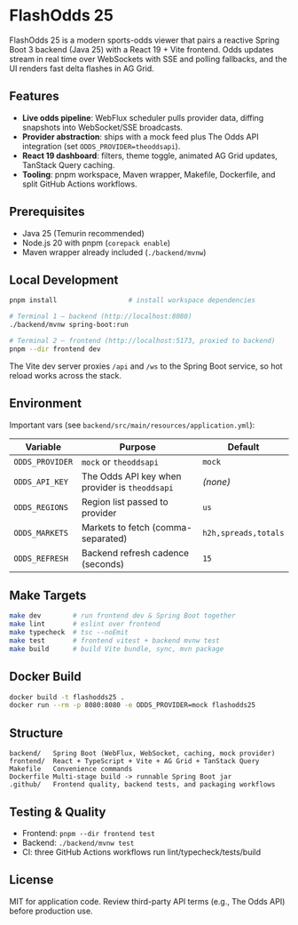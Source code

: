 # FlashOdds 25

FlashOdds 25 is a modern sports-odds viewer that pairs a reactive Spring Boot 3 backend (Java 25) with a React 19 + Vite frontend. Odds updates stream in real time over WebSockets with SSE and polling fallbacks, and the UI renders fast delta flashes in AG Grid.

## Features

- **Live odds pipeline**: WebFlux scheduler pulls provider data, diffing snapshots into WebSocket/SSE broadcasts.
- **Provider abstraction**: ships with a mock feed plus The Odds API integration (set `ODDS_PROVIDER=theoddsapi`).
- **React 19 dashboard**: filters, theme toggle, animated AG Grid updates, TanStack Query caching.
- **Tooling**: pnpm workspace, Maven wrapper, Makefile, Dockerfile, and split GitHub Actions workflows.

## Prerequisites

- Java 25 (Temurin recommended)
- Node.js 20 with pnpm (`corepack enable`)
- Maven wrapper already included (`./backend/mvnw`)

## Local Development

```bash
pnpm install                  # install workspace dependencies

# Terminal 1 – backend (http://localhost:8080)
./backend/mvnw spring-boot:run

# Terminal 2 – frontend (http://localhost:5173, proxied to backend)
pnpm --dir frontend dev
```

The Vite dev server proxies `/api` and `/ws` to the Spring Boot service, so hot reload works across the stack.

## Environment

Important vars (see `backend/src/main/resources/application.yml`):

| Variable          | Purpose                                              | Default |
|-------------------|------------------------------------------------------|---------|
| `ODDS_PROVIDER`   | `mock` or `theoddsapi`                               | `mock`  |
| `ODDS_API_KEY`    | The Odds API key when provider is `theoddsapi`       | _(none)_|
| `ODDS_REGIONS`    | Region list passed to provider                       | `us`    |
| `ODDS_MARKETS`    | Markets to fetch (comma-separated)                   | `h2h,spreads,totals` |
| `ODDS_REFRESH`    | Backend refresh cadence (seconds)                    | `15`    |

## Make Targets

```bash
make dev        # run frontend dev & Spring Boot together
make lint       # eslint over frontend
make typecheck  # tsc --noEmit
make test       # frontend vitest + backend mvnw test
make build      # build Vite bundle, sync, mvn package
```

## Docker Build

```bash
docker build -t flashodds25 .
docker run --rm -p 8080:8080 -e ODDS_PROVIDER=mock flashodds25
```

## Structure

```
backend/   Spring Boot (WebFlux, WebSocket, caching, mock provider)
frontend/  React + TypeScript + Vite + AG Grid + TanStack Query
Makefile   Convenience commands
Dockerfile Multi-stage build -> runnable Spring Boot jar
.github/   Frontend quality, backend tests, and packaging workflows
```

## Testing & Quality

- Frontend: `pnpm --dir frontend test`
- Backend: `./backend/mvnw test`
- CI: three GitHub Actions workflows run lint/typecheck/tests/build

## License

MIT for application code. Review third-party API terms (e.g., The Odds API) before production use.
